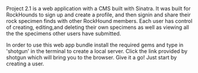Project 2.1 is a web application with a CMS built with Sinatra. It was built for RockHounds to sign up and create a profile, and then signin and share their rock specimen finds with other RockHound members. Each user has control of creating, editing,and deleting their own specimens as well as viewing all the the specimens other users have submitted. 

In order to use this web app bundle install the required gems and type in 'shotgun' in the terminal to create a local server. Click the link provided by shotgun which will bring you to the browser. Give it a go! Just start by creating a user. 
